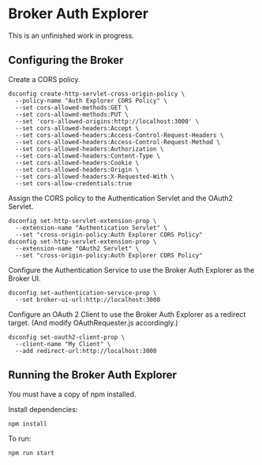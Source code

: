 # Broker Auth Explorer

This is an unfinished work in progress.

## Configuring the Broker

Create a CORS policy.

```
dsconfig create-http-servlet-cross-origin-policy \
  --policy-name "Auth Explorer CORS Policy" \
  --set cors-allowed-methods:GET \
  --set cors-allowed-methods:PUT \
  --set 'cors-allowed-origins:http://localhost:3000' \
  --set cors-allowed-headers:Accept \
  --set cors-allowed-headers:Access-Control-Request-Headers \
  --set cors-allowed-headers:Access-Control-Request-Method \
  --set cors-allowed-headers:Authorization \
  --set cors-allowed-headers:Content-Type \
  --set cors-allowed-headers:Cookie \
  --set cors-allowed-headers:Origin \
  --set cors-allowed-headers:X-Requested-With \
  --set cors-allow-credentials:true
```

Assign the CORS policy to the Authentication Servlet and the OAuth2 Servlet.

```
dsconfig set-http-servlet-extension-prop \
  --extension-name "Authentication Servlet" \
  --set "cross-origin-policy:Auth Explorer CORS Policy"
dsconfig set-http-servlet-extension-prop \
  --extension-name "OAuth2 Servlet" \
  --set "cross-origin-policy:Auth Explorer CORS Policy"
```

Configure the Authentication Service to use the Broker Auth Explorer as the Broker UI.

```
dsconfig set-authentication-service-prop \
  --set broker-ui-url:http://localhost:3000
```

Configure an OAuth 2 Client to use the Broker Auth Explorer as a redirect target. (And modify OAuthRequester.js accordingly.)

```
dsconfig set-oauth2-client-prop \
  --client-name "My Client" \
  --add redirect-url:http://localhost:3000
```

## Running the Broker Auth Explorer

You must have a copy of npm installed.

Install dependencies:

```
npm install
```

To run:

```
npm run start
```
